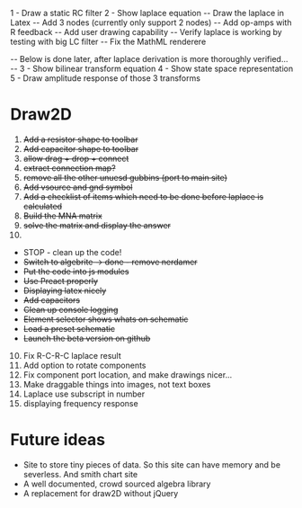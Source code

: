 1 - Draw a static RC filter
2 - Show laplace equation
-- Draw the laplace in Latex
-- Add 3 nodes (currently only support 2 nodes)
-- Add op-amps with R feedback
-- Add user drawing capability
-- Verify laplace is working by testing with big LC filter
-- Fix the MathML renderere


-- Below is done later, after laplace derivation is more thoroughly verified... --
3 - Show bilinear transform equation
4 - Show state space representation
5 - Draw amplitude response of those 3 transforms


# Draw2D
1) ~~Add a resistor shape to toolbar~~
2) ~~Add capacitor shape to toolbar~~
3) ~~allow drag + drop + connect~~
4) ~~extract connection map?~~
5) ~~remove all the other unuesd gubbins (port to main site)~~
6) ~~Add vsource and gnd symbol~~
7) ~~Add a checklist of items which need to be done before laplace is calculated~~
8) ~~Build the MNA matrix~~
9) ~~solve the matrix and display the answer~~
10) 
- STOP - clean up the code! 
- ~~Switch to algebrite -> done - remove nerdamer~~
- ~~Put the code into js modules~~
- ~~Use Preact properly~~
- ~~Displaying latex nicely~~
- ~~Add capacitors~~
- ~~Clean up console logging~~
- ~~Element selector shows whats on schematic~~
- ~~Load a preset schematic~~
- ~~Launch the beta version on github~~
10) Fix R-C-R-C laplace result
11) Add option to rotate components
12) Fix component port location, and make drawings nicer...
13) Make draggable things into images, not text boxes
14) Laplace use subscript in number
11) displaying frequency response



# Future ideas
- Site to store tiny pieces of data. So this site can have memory and be severless. And smith chart site
- A well documented, crowd sourced algebra library
- A replacement for draw2D without jQuery
